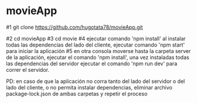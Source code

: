 # movieApp

#1 git clone https://github.com/hugotata78/movieApp.git

#2 cd movieApp
#3 cd movie
#4 ejecutar comando 'npm install' al instalar todas las dependencias del lado del cliente, ejecutar comando 'npm start' para iniciar la aplicación
#5 en otra consola moverse hasta la carpeta server de la aplicación, ejecutar el comando 'npm install', una vez instaladas todas las dependencias del servidor ejecutar el comando 'npm run dev' para correr el servidor.

PD: en caso de que la aplicación no corra tanto del lado del servidor o del lado del cliente, o no permita instalar dependencias, eliminar archivo package-lock.json de ambas carpetas y repetir el proceso
